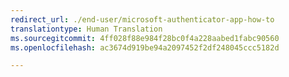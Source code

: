 ```yaml
---
redirect_url: ./end-user/microsoft-authenticator-app-how-to
translationtype: Human Translation
ms.sourcegitcommit: 4ff028f88e984f28bc0f4a228aabed1fabc90560
ms.openlocfilehash: ac3674d919be94a2097452f2df248045ccc5182d

---
```



<!--HONumber=Feb17_HO1-->


